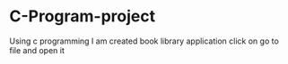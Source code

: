 # C-Program-project
Using c programming I am created book library application 
click on go to file and open it
